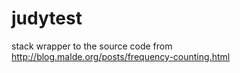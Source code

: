 # judytest

stack wrapper to the source code from http://blog.malde.org/posts/frequency-counting.html
